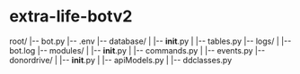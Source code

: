 # extra-life-botv2


root/
|-- bot.py
|-- .env
|-- database/
|   |-- __init__.py
|   |-- tables.py
|-- logs/
|   |-- bot.log
|-- modules/
|   |-- __init__.py
|   |-- commands.py
|   |-- events.py
|-- donordrive/
|   |-- __init__.py
|   |-- apiModels.py
|   |-- ddclasses.py
